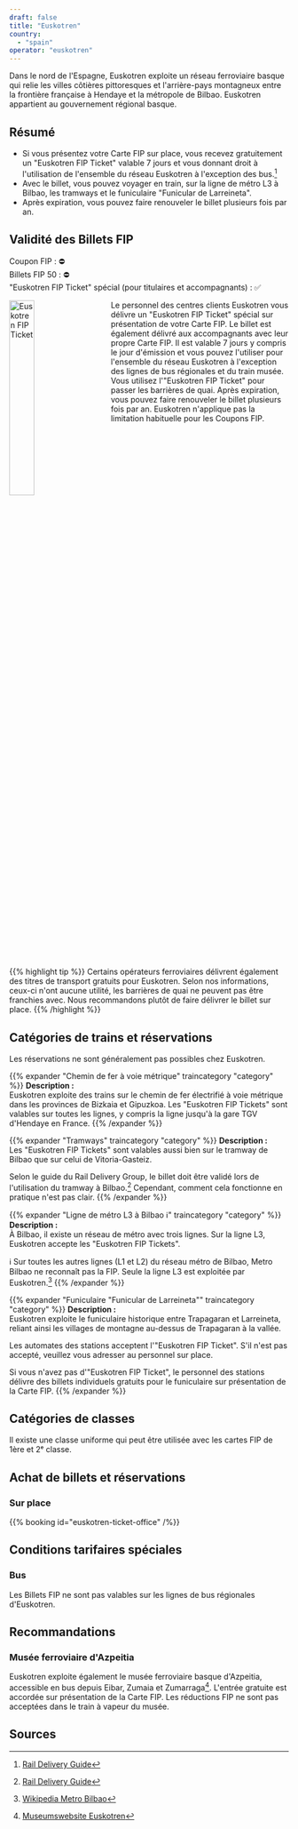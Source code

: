 ```yaml
---
draft: false
title: "Euskotren"
country:
  - "spain"
operator: "euskotren"
---
```


Dans le nord de l'Espagne, Euskotren exploite un réseau ferroviaire basque qui relie les villes côtières pittoresques et l'arrière-pays montagneux entre la frontière française à Hendaye et la métropole de Bilbao. Euskotren appartient au gouvernement régional basque.

## Résumé

- Si vous présentez votre Carte FIP sur place, vous recevez gratuitement un "Euskotren FIP Ticket" valable 7 jours et vous donnant droit à l'utilisation de l'ensemble du réseau Euskotren à l'exception des bus.[^1]
- Avec le billet, vous pouvez voyager en train, sur la ligne de métro L3 à Bilbao, les tramways et le funiculaire "Funicular de Larreineta".
- Après expiration, vous pouvez faire renouveler le billet plusieurs fois par an.

## Validité des Billets FIP

Coupon FIP : ⛔ \
Billets FIP 50 : ⛔ \
"Euskotren FIP Ticket" spécial (pour titulaires et accompagnants) : ✅

<!-- TODO: Replace with markdown image and find ways to customize width -->
<img src="/en/operator/euskotren/images/euskotren_fip_ticket.webp" alt="Euskotren FIP Ticket" style="width: 30%; float: left; margin-right: 2rem; margin-bottom: 1rem">
Le personnel des centres clients Euskotren vous délivre un "Euskotren FIP Ticket" spécial sur présentation de votre Carte FIP.
Le billet est également délivré aux accompagnants avec leur propre Carte FIP. Il est valable 7 jours y compris le jour d'émission et vous pouvez l'utiliser pour l'ensemble du réseau Euskotren à l'exception des lignes de bus régionales et du train musée.
Vous utilisez l'"Euskotren FIP Ticket" pour passer les barrières de quai. Après expiration, vous pouvez faire renouveler le billet plusieurs fois par an. Euskotren n'applique pas la limitation habituelle pour les Coupons FIP.

<br style="clear:both" aria-hidden="true" />

{{% highlight tip %}}
Certains opérateurs ferroviaires délivrent également des titres de transport gratuits pour Euskotren. Selon nos informations, ceux-ci n'ont aucune utilité, les barrières de quai ne peuvent pas être franchies avec. Nous recommandons plutôt de faire délivrer le billet sur place.
{{% /highlight %}}

## Catégories de trains et réservations

Les réservations ne sont généralement pas possibles chez Euskotren.

{{% expander "Chemin de fer à voie métrique" traincategory "category" %}}
**Description :** \
Euskotren exploite des trains sur le chemin de fer électrifié à voie métrique dans les provinces de Bizkaia et Gipuzkoa. Les "Euskotren FIP Tickets" sont valables sur toutes les lignes, y compris la ligne jusqu'à la gare TGV d'Hendaye en France.
{{% /expander %}}

{{% expander "Tramways" traincategory "category" %}}
**Description :** \
Les "Euskotren FIP Tickets" sont valables aussi bien sur le tramway de Bilbao que sur celui de Vitoria-Gasteiz.

Selon le guide du Rail Delivery Group, le billet doit être validé lors de l'utilisation du tramway à Bilbao.[^1] Cependant, comment cela fonctionne en pratique n'est pas clair.
{{% /expander %}}

{{% expander "Ligne de métro L3 à Bilbao ℹ️" traincategory "category" %}}
**Description :** \
À Bilbao, il existe un réseau de métro avec trois lignes. Sur la ligne L3, Euskotren accepte les "Euskotren FIP Tickets".

ℹ️ Sur toutes les autres lignes (L1 et L2) du réseau métro de Bilbao, Metro Bilbao ne reconnaît pas la FIP. Seule la ligne L3 est exploitée par Euskotren.[^3]
{{% /expander %}}

{{% expander "Funiculaire \"Funicular de Larreineta\"" traincategory "category" %}}
**Description :** \
Euskotren exploite le funiculaire historique entre Trapagaran et Larreineta, reliant ainsi les villages de montagne au-dessus de Trapagaran à la vallée.

Les automates des stations acceptent l'"Euskotren FIP Ticket". S'il n'est pas accepté, veuillez vous adresser au personnel sur place.

Si vous n'avez pas d'"Euskotren FIP Ticket", le personnel des stations délivre des billets individuels gratuits pour le funiculaire sur présentation de la Carte FIP.
{{% /expander %}}

## Catégories de classes

Il existe une classe uniforme qui peut être utilisée avec les cartes FIP de 1ère et 2ᵉ classe.

## Achat de billets et réservations

### Sur place

{{% booking id="euskotren-ticket-office" /%}}

## Conditions tarifaires spéciales

### Bus

Les Billets FIP ne sont pas valables sur les lignes de bus régionales d'Euskotren.

## Recommandations

### Musée ferroviaire d'Azpeitia

Euskotren exploite également le musée ferroviaire basque d'Azpeitia, accessible en bus depuis Eibar, Zumaia et Zumarraga[^2]. L'entrée gratuite est accordée sur présentation de la Carte FIP. Les réductions FIP ne sont pas acceptées dans le train à vapeur du musée.

## Sources

[^1]: [Rail Delivery Guide](https://www.raildeliverygroup.com/rst/europe-and-fip.html#uk-accordion-99)

[^2]: [Museumswebsite Euskotren](https://euskotren.euskadi.eus/museoa/en/plan-your-visit/)

[^3]: [Wikipedia Metro Bilbao](https://de.wikipedia.org/wiki/Metro_Bilbao)
